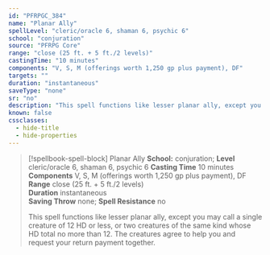 ```yaml
---
id: "PFRPGC_384"
name: "Planar Ally"
spellLevel: "cleric/oracle 6, shaman 6, psychic 6"
school: "conjuration"
source: "PFRPG Core"
range: "close (25 ft. + 5 ft./2 levels)"
castingTime: "10 minutes"
components: "V, S, M (offerings worth 1,250 gp plus payment), DF"
targets: ""
duration: "instantaneous"
saveType: "none"
sr: "no"
description: "This spell functions like lesser planar ally, except you may call a single creature of 12 HD or less, or two creatures of the same kind whose HD total no more than 12. The creatures agree to help you and request your return payment together."
known: false
cssclasses:
  - hide-title
  - hide-properties
---
```


> [!spellbook-spell-block] Planar Ally
> **School:** conjuration; **Level** cleric/oracle 6, shaman 6, psychic 6
> **Casting Time** 10 minutes  
> **Components** V, S, M (offerings worth 1,250 gp plus payment), DF  
> **Range** close (25 ft. + 5 ft./2 levels)  
> **Duration** instantaneous  
> **Saving Throw** none; **Spell Resistance** no
> 
> This spell functions like lesser planar ally, except you may call a single creature of 12 HD or less, or two creatures of the same kind whose HD total no more than 12. The creatures agree to help you and request your return payment together.